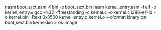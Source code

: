 nasm boot_sect.asm -f bin -o boot_sect.bin
nasm kernel_entry.asm -f elf -o kernel_entry.o
gcc -m32 -ffreestanding -c kernel.c -o kernel.o
i386-elf-ld -o kernel.bin -Ttext 0x0500 kernel_entry.o kernel.o --oformat binary
cat boot_sect.bin kernel.bin > os-image



